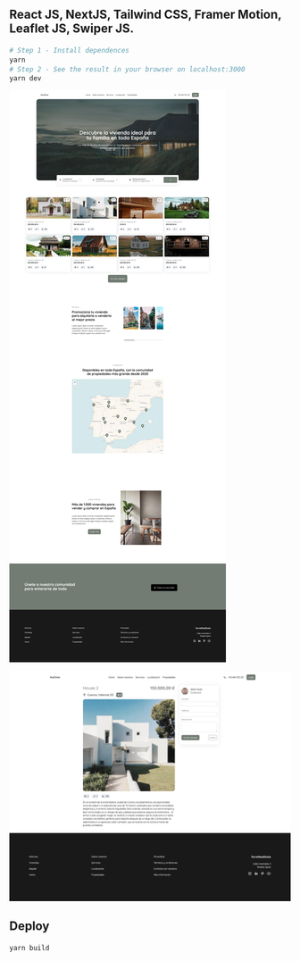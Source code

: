 

## React JS, NextJS, Tailwind CSS, Framer Motion, Leaflet JS, Swiper JS.

```bash
# Step 1 - Install dependences
yarn
# Step 2 - See the result in your browser on localhost:3000
yarn dev
```

![Screenshot 1](IMG_README/homepage.png)

![Screenshot 2](IMG_README/housepage.png)


## Deploy 

```bash
yarn build
```
